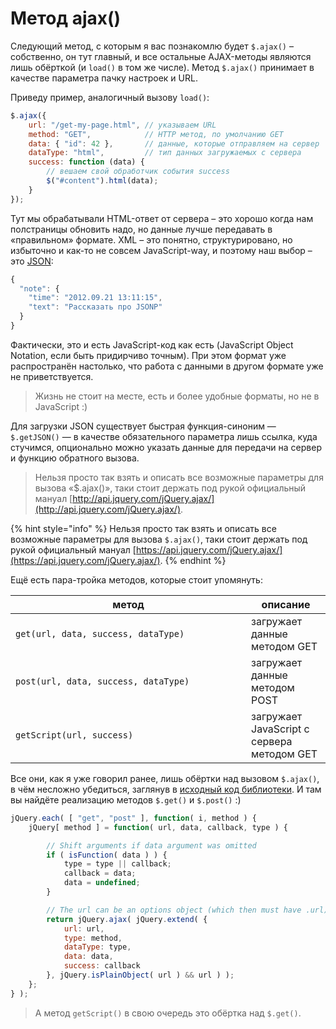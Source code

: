 # Метод ajax()

Следующий метод, с которым я вас познакомлю будет `$.ajax()` – собственно, он тут главный, и все остальные AJAX-методы являются лишь обёрткой (и `load()` в том же числе). Метод `$.ajax()` принимает в качестве параметра пачку настроек и URL.&#x20;

Приведу пример, аналогичный вызову `load()`:

```javascript
$.ajax({
    url: "/get-my-page.html", // указываем URL
    method: "GET",            // HTTP метод, по умолчанию GET
    data: { "id": 42 },       // данные, которые отправляем на сервер
    dataType: "html",         // тип данных загружаемых с сервера
    success: function (data) {
        // вешаем свой обработчик события success
        $("#content").html(data);
    }
});
```

Тут мы обрабатывали HTML-ответ от сервера – это хорошо когда нам полстраницы обновить надо, но данные лучше передавать в «правильном» формате. XML – это понятно, структурировано, но избыточно и как-то не совсем JavaScript-way, и поэтому наш выбор – это [JSON](http://ru.wikipedia.org/wiki/JSON):

```javascript
{
  "note": {
    "time": "2012.09.21 13:11:15",
    "text": "Рассказать про JSONP"
  }
}
```

Фактически, это и есть JavaScript-код как есть (JavaScript Object Notation, если быть придирчиво точным). При этом формат уже распространён настолько, что работа с данными в другом формате уже не приветствуется.

> Жизнь не стоит на месте, есть и более удобные форматы, но не в JavaScript :)

Для загрузки JSON существует быстрая функция-синоним — `$.getJSON()` — в качестве обязательного параметра лишь ссылка, куда стучимся, опционально можно указать данные для передачи на сервер и функцию обратного вызова.

> Нельзя просто так взять и описать все возможные параметры для вызова «$.ajax()», таки стоит держать под рукой официальный мануал [http://api.jquery.com/jQuery.ajax/](http://api.jquery.com/jQuery.ajax/).

{% hint style="info" %}
Нельзя просто так взять и описать все возможные параметры для вызова `$.ajax()`, таки стоит держать под рукой официальный мануал [https://api.jquery.com/jQuery.ajax/](https://api.jquery.com/jQuery.ajax/).
{% endhint %}

Ещё есть пара-тройка методов, которые стоит упомянуть:

<table data-header-hidden><thead><tr><th width="361">метод</th><th>описание</th></tr></thead><tbody><tr><td><pre class="language-javascript"><code class="lang-javascript">get(url, data, success, dataType)
</code></pre></td><td>загружает данные методом GET</td></tr><tr><td><pre class="language-javascript"><code class="lang-javascript">post(url, data, success, dataType)
</code></pre></td><td>загружает данные методом POST</td></tr><tr><td><pre class="language-javascript"><code class="lang-javascript">getScript(url, success)
</code></pre></td><td>загружает JavaScript с сервера методом GET</td></tr></tbody></table>

Все они, как я уже говорил ранее, лишь обёртки над вызовом `$.ajax()`, в чём несложно убедиться, заглянув в [исходный код библиотеки](https://github.com/jquery/jquery/blob/32b00373b3f42e5cdcb709df53f3b08b7184a944/src/ajax.js#L834). И там вы найдёте реализацию методов `$.get()` и `$.post()` :)

```javascript
jQuery.each( [ "get", "post" ], function( i, method ) {
    jQuery[ method ] = function( url, data, callback, type ) {

        // Shift arguments if data argument was omitted
        if ( isFunction( data ) ) {
            type = type || callback;
            callback = data;
            data = undefined;
        }

        // The url can be an options object (which then must have .url)
        return jQuery.ajax( jQuery.extend( {
            url: url,
            type: method,
            dataType: type,
            data: data,
            success: callback
        }, jQuery.isPlainObject( url ) && url ) );
    };
} );
```

> А метод `getScript()` в свою очередь это обёртка над `$.get()`.
